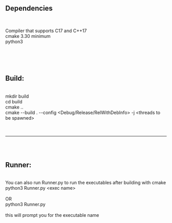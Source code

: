 <h2> Dependencies </h2> <br>

Compiler that supports C17 and C++17 <br>
cmake 3.30 minimum <br>
python3<br>


<br> <br> <br>
<h2> Build: </h2> <br>
mkdir build <br>
cd build <br>
cmake .. <br>
cmake --build . --config &lt;Debug/Release/RelWithDebInfo&gt; -j &lt;threads to be spawned&gt; <br>
 <br>
<br> <hr> <br>
<br>

<h2> Runner: </h2> <br>
You can also run Runner.py to run the executables after building with cmake <br>
python3 Runner.py &lt;exec name&gt;<br>
<br> OR <br>
python3 Runner.py
<br> <br>
this will prompt you for the executable name <br>
